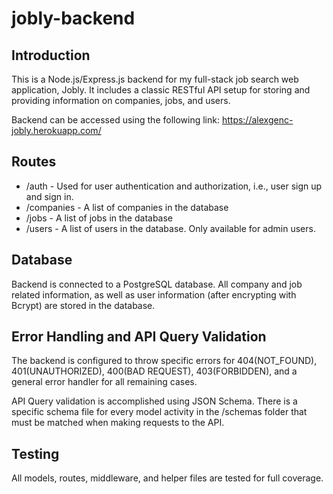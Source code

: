 # jobly-backend

## Introduction 
This is a Node.js/Express.js backend for my full-stack job search web application, Jobly. It includes a classic RESTful API setup for storing and providing information on companies, jobs, and users. 

Backend can be accessed using the following link: https://alexgenc-jobly.herokuapp.com/ 

## Routes

- /auth - Used for user authentication and authorization, i.e., user sign up and sign in.
- /companies - A list of companies in the database
- /jobs - A list of jobs in the database
- /users - A list of users in the database. Only available for admin users.

## Database

Backend is connected to a PostgreSQL database. All company and job related information, as well as user information (after encrypting with Bcrypt) are stored in the database.

## Error Handling and API Query Validation

The backend is configured to throw specific errors for 404(NOT_FOUND), 401(UNAUTHORIZED), 400(BAD REQUEST), 403(FORBIDDEN), and a general error handler for all remaining cases.

API Query validation is accomplished using JSON Schema. There is a specific schema file for every model activity in the /schemas folder that must be matched when making requests to the API.

## Testing

All models, routes, middleware, and helper files are tested for full coverage.




